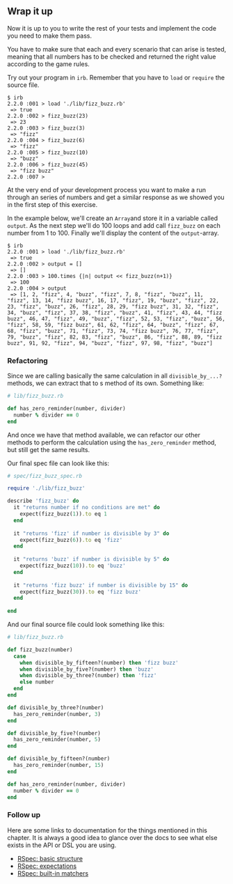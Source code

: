 ## Wrap it up

Now it is up to you to write the rest of your tests and implement the code you need to make them pass.

You have to make sure that each and every scenario that can arise is tested, meaning that all numbers has to be checked and returned the right value according to the game rules.

Try out your program in `irb`. Remember that you have to `load` or `require` the source file.

```irb
$ irb
2.2.0 :001 > load './lib/fizz_buzz.rb'
 => true 
2.2.0 :002 > fizz_buzz(23)
 => 23 
2.2.0 :003 > fizz_buzz(3)
 => "fizz" 
2.2.0 :004 > fizz_buzz(6)
 => "fizz" 
2.2.0 :005 > fizz_buzz(10)
 => "buzz" 
2.2.0 :006 > fizz_buzz(45)
 => "fizz buzz" 
2.2.0 :007 > 
```

At the very end of your development process you want to make a run through an series of numbers and get a similar response as we showed you in the first step of this exercise.

In the example below, we'll create an `Array`and store it in a variable called `output`. As the next step we'll do 100 loops and add call `fizz_buzz` on each number from 1 to 100. Finally we'll display the content of the `output`-array.

```irb
$ irb
2.2.0 :001 > load './lib/fizz_buzz.rb'
 => true 
2.2.0 :002 > output = []
 => []
2.2.0 :003 > 100.times {|n| output << fizz_buzz(n+1)}
 => 100 
2.2.0 :004 > output
 => [1, 2, "fizz", 4, "buzz", "fizz", 7, 8, "fizz", "buzz", 11, "fizz", 13, 14, "fizz buzz", 16, 17, "fizz", 19, "buzz", "fizz", 22, 23, "fizz", "buzz", 26, "fizz", 28, 29, "fizz buzz", 31, 32, "fizz", 34, "buzz", "fizz", 37, 38, "fizz", "buzz", 41, "fizz", 43, 44, "fizz buzz", 46, 47, "fizz", 49, "buzz", "fizz", 52, 53, "fizz", "buzz", 56, "fizz", 58, 59, "fizz buzz", 61, 62, "fizz", 64, "buzz", "fizz", 67, 68, "fizz", "buzz", 71, "fizz", 73, 74, "fizz buzz", 76, 77, "fizz", 79, "buzz", "fizz", 82, 83, "fizz", "buzz", 86, "fizz", 88, 89, "fizz buzz", 91, 92, "fizz", 94, "buzz", "fizz", 97, 98, "fizz", "buzz"] 
```

### Refactoring
Since we are calling basically the same calculation in all `divisible_by_...?` methods, we can extract that to s method of its own. Something like:

```ruby
# lib/fizz_buzz.rb

def has_zero_reminder(number, divider)
  number % divider == 0
end
```

And once we have that method available, we can refactor our other methods to perform the calculation using the `has_zero_reminder` method, but still get the same results. 

Our final spec file can look like this:

```ruby
# spec/fizz_buzz_spec.rb

require './lib/fizz_buzz'

describe 'fizz_buzz' do
  it "returns number if no conditions are met" do
    expect(fizz_buzz(1)).to eq 1 
  end
  
  it "returns 'fizz' if number is divisible by 3" do
    expect(fizz_buzz(6)).to eq 'fizz'
  end
  
  it "returns 'buzz' if number is divisible by 5" do
    expect(fizz_buzz(10)).to eq 'buzz'
  end
  
  it "returns 'fizz buzz' if number is divisible by 15" do
    expect(fizz_buzz(30)).to eq 'fizz buzz'
  end
  
end
```

And our final source file could look something like this:

```ruby
# lib/fizz_buzz.rb

def fizz_buzz(number)
  case
    when divisible_by_fifteen?(number) then 'fizz buzz'
    when divisible_by_five?(number) then 'buzz'
    when divisible_by_three?(number) then 'fizz'
    else number
  end
end

def divisible_by_three?(number)
  has_zero_reminder(number, 3)
end

def divisible_by_five?(number)
  has_zero_reminder(number, 5)
end

def divisible_by_fifteen?(number)
  has_zero_reminder(number, 15)
end

def has_zero_reminder(number, divider)
  number % divider == 0
end
```

### Follow up

Here are some links to documentation for the things mentioned in this chapter. It is always a good idea to glance over the docs to see what else exists in the API or DSL you are using.

* [RSpec: basic structure](https://relishapp.com/rspec/rspec-core/v/3-1/docs/example-groups/basic-structure-describe-it)
* [RSpec: expectations](https://relishapp.com/rspec/rspec-expectations/docs)
* [RSpec: built-in matchers](https://relishapp.com/rspec/rspec-expectations/v/3-1/docs/built-in-matchers)




